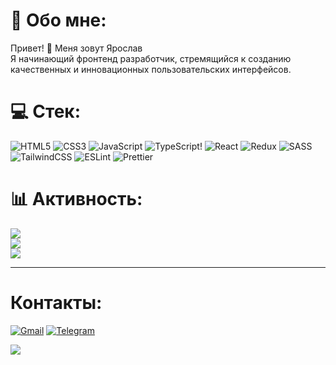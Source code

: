 # 💫 Обо мне:

Привет! 👋 Меня зовут Ярослав<br>Я начинающий фронтенд разработчик, стремящийся к созданию качественных и инновационных пользовательских интерфейсов.

# 💻 Стек:

![HTML5](https://img.shields.io/badge/html5-%23E34F26.svg?style=for-the-badge&logo=html5&logoColor=white)
![CSS3](https://img.shields.io/badge/css3-%231572B6.svg?style=for-the-badge&logo=css3&logoColor=white)
![JavaScript](https://img.shields.io/badge/javascript-%23323330.svg?style=for-the-badge&logo=javascript&logoColor=%23F7DF1E)
![TypeScript](https://img.shields.io/badge/typescript-%23007ACC.svg?style=for-the-badge&logo=typescript&logoColor=white)!
![React](https://img.shields.io/badge/react-%2320232a.svg?style=for-the-badge&logo=react&logoColor=%2361DAFB)
![Redux](https://img.shields.io/badge/redux-%23593d88.svg?style=for-the-badge&logo=redux&logoColor=white)
![SASS](https://img.shields.io/badge/SASS-hotpink.svg?style=for-the-badge&logo=SASS&logoColor=white)
![TailwindCSS](https://img.shields.io/badge/tailwindcss-%2338B2AC.svg?style=for-the-badge&logo=tailwind-css&logoColor=white)
![ESLint](https://img.shields.io/badge/ESLint-4B3263?style=for-the-badge&logo=eslint&logoColor=white)
![Prettier](https://img.shields.io/badge/prettier-%23F7B93E.svg?style=for-the-badge&logo=prettier&logoColor=black)

# 📊 Активность:

![](https://github-readme-stats.vercel.app/api?username=exprecc1&theme=tokyonight&hide_border=true&include_all_commits=false&count_private=false)<br/>
![](https://github-readme-streak-stats.herokuapp.com/?user=exprecc1&theme=tokyonight&hide_border=true)<br/>
![](https://github-readme-stats.vercel.app/api/top-langs/?username=exprecc1&theme=tokyonight&hide_border=true&include_all_commits=false&count_private=false&layout=compact)

---

# Контакты:
[![Gmail](https://img.shields.io/badge/Gmail-D14836?style=for-the-badge&logo=gmail&logoColor=white)](mailto:misterayrik@gmail.com)
[![Telegram](https://img.shields.io/badge/Telegram-2CA5E0?style=for-the-badge&logo=telegram&logoColor=white)](https://t.me/exprecc1)

[![](https://visitcount.itsvg.in/api?id=exprecc1&icon=1&color=1)](https://visitcount.itsvg.in)

<!-- Proudly created with GPRM ( https://gprm.itsvg.in ) -->
